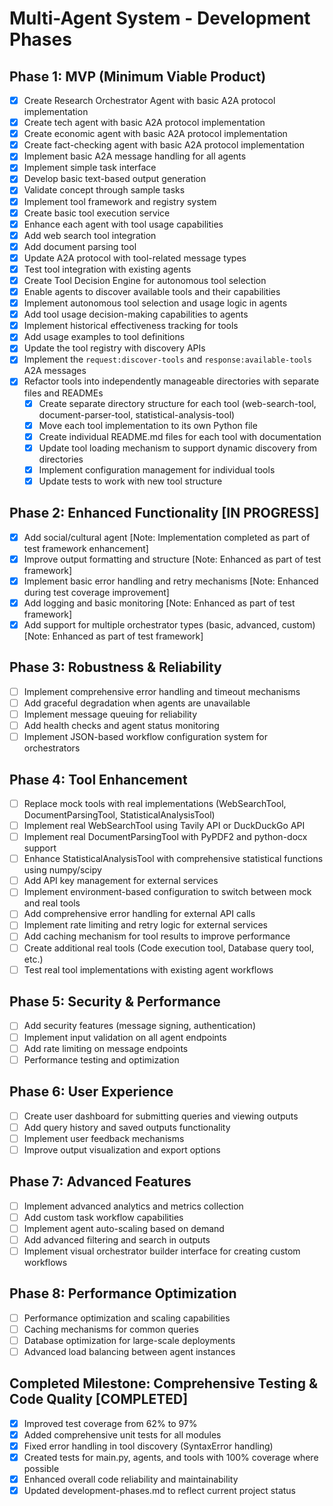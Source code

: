 # Multi-Agent System - Development Phases

## Phase 1: MVP (Minimum Viable Product)
- [x] Create Research Orchestrator Agent with basic A2A protocol implementation
- [x] Create tech agent with basic A2A protocol implementation
- [x] Create economic agent with basic A2A protocol implementation
- [x] Create fact-checking agent with basic A2A protocol implementation
- [x] Implement basic A2A message handling for all agents
- [x] Implement simple task interface
- [x] Develop basic text-based output generation
- [x] Validate concept through sample tasks
- [x] Implement tool framework and registry system
- [x] Create basic tool execution service
- [x] Enhance each agent with tool usage capabilities
- [x] Add web search tool integration
- [x] Add document parsing tool
- [x] Update A2A protocol with tool-related message types
- [x] Test tool integration with existing agents
- [x] Create Tool Decision Engine for autonomous tool selection
- [x] Enable agents to discover available tools and their capabilities
- [x] Implement autonomous tool selection and usage logic in agents
- [x] Add tool usage decision-making capabilities to agents
- [x] Implement historical effectiveness tracking for tools
- [x] Add usage examples to tool definitions
- [x] Update the tool registry with discovery APIs
- [x] Implement the `request:discover-tools` and `response:available-tools` A2A messages
- [x] Refactor tools into independently manageable directories with separate files and READMEs
  - [x] Create separate directory structure for each tool (web-search-tool, document-parser-tool, statistical-analysis-tool)
  - [x] Move each tool implementation to its own Python file
  - [x] Create individual README.md files for each tool with documentation
  - [x] Update tool loading mechanism to support dynamic discovery from directories
  - [x] Implement configuration management for individual tools
  - [x] Update tests to work with new tool structure

## Phase 2: Enhanced Functionality [IN PROGRESS]
- [x] Add social/cultural agent [Note: Implementation completed as part of test framework enhancement]
- [x] Improve output formatting and structure [Note: Enhanced as part of test framework]
- [x] Implement basic error handling and retry mechanisms [Note: Enhanced during test coverage improvement]
- [x] Add logging and basic monitoring [Note: Enhanced as part of test framework]
- [x] Add support for multiple orchestrator types (basic, advanced, custom) [Note: Enhanced as part of test framework]

## Phase 3: Robustness & Reliability
- [ ] Implement comprehensive error handling and timeout mechanisms
- [ ] Add graceful degradation when agents are unavailable
- [ ] Implement message queuing for reliability
- [ ] Add health checks and agent status monitoring
- [ ] Implement JSON-based workflow configuration system for orchestrators

## Phase 4: Tool Enhancement
- [ ] Replace mock tools with real implementations (WebSearchTool, DocumentParsingTool, StatisticalAnalysisTool)
- [ ] Implement real WebSearchTool using Tavily API or DuckDuckGo API
- [ ] Implement real DocumentParsingTool with PyPDF2 and python-docx support
- [ ] Enhance StatisticalAnalysisTool with comprehensive statistical functions using numpy/scipy
- [ ] Add API key management for external services
- [ ] Implement environment-based configuration to switch between mock and real tools
- [ ] Add comprehensive error handling for external API calls
- [ ] Implement rate limiting and retry logic for external services
- [ ] Add caching mechanism for tool results to improve performance
- [ ] Create additional real tools (Code execution tool, Database query tool, etc.)
- [ ] Test real tool implementations with existing agent workflows

## Phase 5: Security & Performance
- [ ] Add security features (message signing, authentication)
- [ ] Implement input validation on all agent endpoints
- [ ] Add rate limiting on message endpoints
- [ ] Performance testing and optimization

## Phase 6: User Experience
- [ ] Create user dashboard for submitting queries and viewing outputs
- [ ] Add query history and saved outputs functionality
- [ ] Implement user feedback mechanisms
- [ ] Improve output visualization and export options

## Phase 7: Advanced Features
- [ ] Implement advanced analytics and metrics collection
- [ ] Add custom task workflow capabilities
- [ ] Implement agent auto-scaling based on demand
- [ ] Add advanced filtering and search in outputs
- [ ] Implement visual orchestrator builder interface for creating custom workflows

## Phase 8: Performance Optimization
- [ ] Performance optimization and scaling capabilities
- [ ] Caching mechanisms for common queries
- [ ] Database optimization for large-scale deployments
- [ ] Advanced load balancing between agent instances

## Completed Milestone: Comprehensive Testing & Code Quality [COMPLETED]
- [x] Improved test coverage from 62% to 97%
- [x] Added comprehensive unit tests for all modules
- [x] Fixed error handling in tool discovery (SyntaxError handling)
- [x] Created tests for main.py, agents, and tools with 100% coverage where possible
- [x] Enhanced overall code reliability and maintainability
- [x] Updated development-phases.md to reflect current project status
